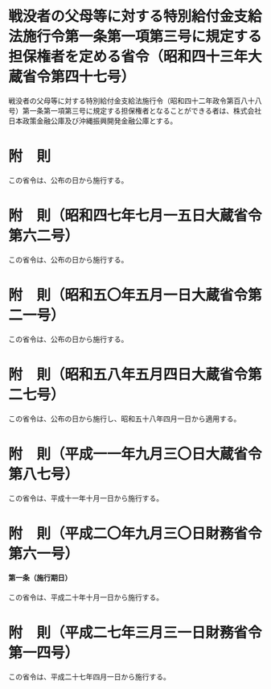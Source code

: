 # 戦没者の父母等に対する特別給付金支給法施行令第一条第一項第三号に規定する担保権者を定める省令（昭和四十三年大蔵省令第四十七号）
戦没者の父母等に対する特別給付金支給法施行令（昭和四十二年政令第百八十八号）第一条第一項第三号に規定する担保権者となることができる者は、株式会社日本政策金融公庫及び沖縄振興開発金融公庫とする。
# 附　則
この省令は、公布の日から施行する。
# 附　則（昭和四七年七月一五日大蔵省令第六二号）
この省令は、公布の日から施行する。
# 附　則（昭和五〇年五月一日大蔵省令第二一号）
この省令は、公布の日から施行する。
# 附　則（昭和五八年五月四日大蔵省令第二七号）
この省令は、公布の日から施行し、昭和五十八年四月一日から適用する。
# 附　則（平成一一年九月三〇日大蔵省令第八七号）
この省令は、平成十一年十月一日から施行する。
# 附　則（平成二〇年九月三〇日財務省令第六一号）
#### 第一条（施行期日）
この省令は、平成二十年十月一日から施行する。
# 附　則（平成二七年三月三一日財務省令第一四号）
この省令は、平成二十七年四月一日から施行する。
